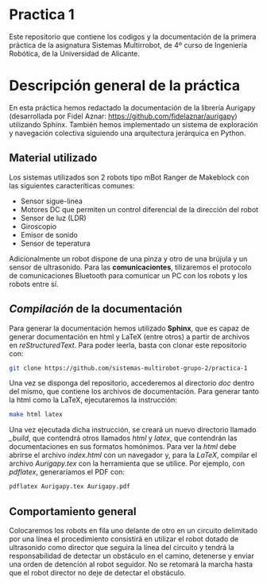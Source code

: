 # Practica 1
Este repositorio que contiene los codigos y la documentación de la primera práctica de la asignatura Sistemas Multirrobot, de 4º curso de Ingeniería Robótica, de la Universidad de Alicante.

# Descripción general de la práctica
En esta práctica hemos redactado la documentación de la librería Aurigapy (desarrollada por Fidel Aznar: https://github.com/fidelaznar/aurigapy) utilizando Sphinx. También hemos implementado un sistema de exploración y navegación colectiva siguiendo una arquitectura jerárquica en Python.

## Material utilizado
Los sistemas utilizados son 2 robots tipo mBot Ranger de Makeblock con las siguientes caracteríticas comunes:
+ Sensor sigue-linea
+ Motores DC que permiten un control diferencial de la dirección del robot
+ Sensor de luz (LDR)
+ Giroscopio
+ Emisor de sonido
+ Sensor de teperatura

Adicionalmente un robot dispone de una pinza y otro de una brújula y un sensor de ultrasonido. Para las **comunicaciontes**, tilizaremos el protocolo de comunicaciones Bluetooth para comunicar un PC con los robots y los robots entre sí.

## *Compilación* de la documentación
Para generar la documentación hemos utilizado **Sphinx**, que es capaz de generar documentación en html y LaTeX (entre otros) a partir de archivos en *reStructuredText*. Para poder leerla, basta con clonar este repositorio con:
```bash
git clone https://github.com/sistemas-multirobot-grupo-2/practica-1
```
Una vez se disponga del repositorio, accederemos al directorio *doc* dentro del mismo, que contiene los archivos de documentación. Para generar tanto la html como la LaTeX, ejecutaremos la instrucción:
```bash
make html latex
```
Una vez ejecutada dicha instrucción, se creará un nuevo directorio llamado *_build*, que contendrá otros llamados *html* y *latex*, que contendrán las documentaciones en sus formatos homónimos. Para ver la *html* debe abrirse el archivo *index.html* con un navegador y, para la *LaTeX*, compilar el archivo *Aurigapy.tex* con la herramienta que se utilice. Por ejemplo, con *pdflatex*, generaríamos el PDF con:
```bash
pdflatex Aurigapy.tex Aurigapy.pdf
```

## Comportamiento general
Colocaremos los robots en fila uno delante de otro en un circuito delimitado por una línea el procedimiento consistirá en utilizar el robot dotado de ultrasonido como director que seguira la línea del circuito y tendrá la responsabilidad de detectar un obstáculo en el camino, detenerse y enviar una orden de detención al robot seguidor. No se retomará la marcha hasta que el robot director no deje de detectar el obstáculo.
